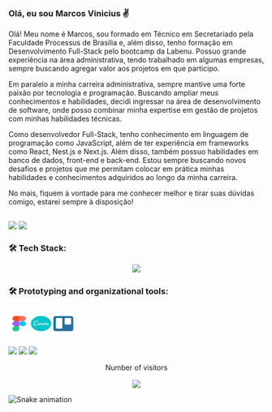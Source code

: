 ### Olá, eu sou Marcos Vinicius ✌️

Olá! Meu nome é Marcos, sou formado em Técnico em Secretariado pela Faculdade Processus de Brasília e, além disso, tenho formação em Desenvolvimento Full-Stack pelo bootcamp da Labenu. Possuo grande experiência na área administrativa, tendo trabalhado em algumas empresas, sempre buscando agregar valor aos projetos em que participo.

Em paralelo a minha carreira administrativa, sempre mantive uma forte paixão por tecnologia e programação. Buscando ampliar meus conhecimentos e habilidades, decidi ingressar na área de desenvolvimento de software, onde posso combinar minha expertise em gestão de projetos com minhas habilidades técnicas.

Como desenvolvedor Full-Stack, tenho conhecimento em linguagem de programação como JavaScript, além de ter experiência em frameworks como React, Nest.js e Next.js. Além disso, também possuo habilidades em banco de dados, front-end e back-end. Estou sempre buscando novos desafios e projetos que me permitam colocar em prática minhas habilidades e conhecimentos adquiridos ao longo da minha carreira.

No mais, fiquem à vontade para me conhecer melhor e tirar suas dúvidas comigo, estarei sempre à disposição!
##
<div >
  <img height= "180em" src="https://github-readme-stats.vercel.app/api?username=marcos-vvc&show_icons=true&theme=midnight-purple"/>
  <img height= "180em" src="https://github-readme-stats.vercel.app/api/top-langs/?username=marcos-vvc&layout=compact&theme=midnight-purple"/>
</div>
<!--
![Anurag's GitHub stats](https://github-readme-stats.vercel.app/api?username=matheus92as&show_icons=true&theme=midnight-purple) [![Top Langs](https://github-readme-stats.vercel.app/api/top-langs/?username=matheus92as&layout=compact&theme=midnight-purple)](https://github.com/matheus92as/github-readme-stats)
-->

### 🛠  Tech Stack:

<p align="center">
  <a href="https://skillicons.dev">
    <img src="https://skillicons.dev/icons?i=git,html,css,js,typescript,nestjs,docker,react,nodejs,nextjs,prisma,express,tailwind,mongodb,mysql,postgres" />
  </a>
</p>            
</div>

### 🛠 Prototyping and organizational tools:

<div style="display: inline_block"><br>
  <img align="center" alt="Figma" height="30" width="40" src="https://raw.githubusercontent.com/devicons/devicon/master/icons/figma/figma-original.svg">
  <img align="center" alt="Canva" height="30" width="40" src="https://raw.githubusercontent.com/devicons/devicon/master/icons/canva/canva-original.svg">	
  <img align="center" alt="trello" height="30" width="40" src="https://raw.githubusercontent.com/devicons/devicon/master/icons/trello/trello-plain.svg">                
</div>

##

[<img src="https://img.shields.io/badge/linkedin-%230077B5.svg?&style=for-the-badge&logo=linkedin&logoColor=white" />](https://www.linkedin.com/in/marcos-vinicius-080659117/)
[<img src="https://img.shields.io/badge/Microsoft_Outlook-0078D4?style=for-the-badge&logo=microsoft-outlook&logoColor=white" />](mailto:marcos-dido@hotmail.com)
[<img src="https://img.shields.io/badge/WhatsApp-25D366?style=for-the-badge&logo=whatsapp&logoColor=white"/>](https://wa.me/5561982743366)

<div>
     <p align="center">Number of visitors</p> 
     <p align="center"><img align="center" src="https://profile-counter.glitch.me/{marcos-vvc}/count.svg"/></p> 
</div>

![Snake animation](https://github.com/marcos-vvc/marcos-vvc/blob/output/github-contribution-grid-snake.svg)
